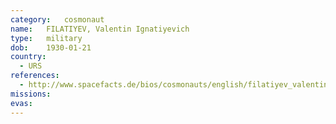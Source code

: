 ```yaml
---
category:	cosmonaut
name:	FILATIYEV, Valentin Ignatiyevich
type:	military
dob:	1930-01-21
country:
  - URS
references:
  - http://www.spacefacts.de/bios/cosmonauts/english/filatiyev_valentin.htm
missions:
evas:
---
```

